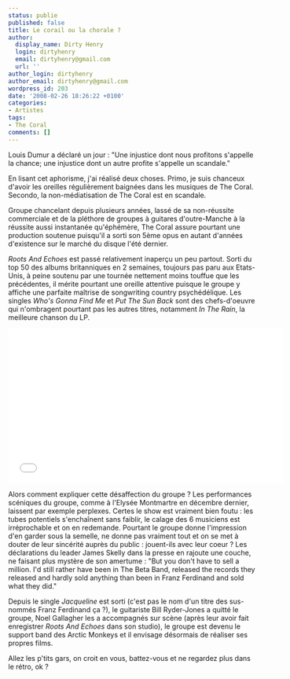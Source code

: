 ```yaml
---
status: publie
published: false
title: Le corail ou la chorale ?
author:
  display_name: Dirty Henry
  login: dirtyhenry
  email: dirtyhenry@gmail.com
  url: ''
author_login: dirtyhenry
author_email: dirtyhenry@gmail.com
wordpress_id: 203
date: '2008-02-26 18:26:22 +0100'
categories:
- Artistes
tags:
- The Coral
comments: []
---
```

Louis Dumur a déclaré un jour : "Une injustice dont nous profitons s'appelle la chance; une injustice dont un autre profite s'appelle un scandale."

En lisant cet aphorisme, j'ai réalisé deux choses. Primo, je suis chanceux d'avoir les oreilles régulièrement baignées dans les musiques de The Coral. Secondo, la non-médiatisation de The Coral est en scandale.

Groupe chancelant depuis plusieurs années, lassé de sa non-réussite commerciale et de la pléthore de groupes à guitares d'outre-Manche à la réussite aussi instantanée qu'éphémère, The Coral assure pourtant une production soutenue puisqu'il a sorti son 5ème opus en autant d'années d'existence sur le marché du disque l'été dernier.

*Roots And Echoes* est passé relativement inaperçu un peu partout. Sorti du top 50 des albums britanniques en 2 semaines, toujours pas paru aux Etats-Unis, à peine soutenu par une tournée nettement moins touffue que les précédentes, il mérite pourtant une oreille attentive puisque le groupe y affiche une parfaite maîtrise de songwriting country psychédélique. Les singles *Who's Gonna Find Me* et *Put The Sun Back* sont des chefs-d'oeuvre qui n'ombragent pourtant pas les autres titres, notamment *In The Rain*, la meilleure chanson du LP.

<iframe width="560" height="315" src="//www.youtube.com/embed/W4rTDdYBGFA" frameborder="0"></iframe>

Alors comment expliquer cette désaffection du groupe ? Les performances scéniques du groupe, comme à l'Elysée Montmartre en décembre dernier, laissent par exemple perplexes. Certes le show est vraiment bien foutu : les tubes potentiels s'enchaînent sans faiblir, le calage des 6 musiciens est irréprochable et on en redemande. Pourtant le groupe donne l'impression d'en garder sous la semelle, ne donne pas vraiment tout et on se met à douter de leur sincérité auprès du public : jouent-ils avec leur coeur ? Les déclarations du leader James Skelly dans la presse en rajoute une couche, ne faisant plus mystère de son amertume : "But you don't have to sell a million. I'd still rather have been in The Beta Band, released the records they released and hardly sold anything than been in Franz Ferdinand and sold what they did."

Depuis le single *Jacqueline* est sorti (c'est pas le nom d'un titre des sus-nommés Franz Ferdinand ça ?), le guitariste Bill Ryder-Jones a quitté le groupe, Noel Gallagher les a accompagnés sur scène (après leur avoir fait enregistrer *Roots And Echoes* dans son studio), le groupe est devenu le support band des Arctic Monkeys et il envisage désormais de réaliser ses propres films.

Allez les p'tits gars, on croit en vous, battez-vous et ne regardez plus dans le rétro, ok ?
